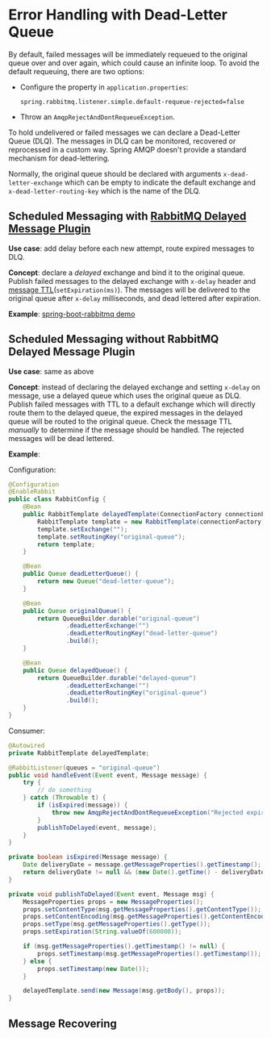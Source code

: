 # Error Handling with Dead-Letter Queue

By default, failed messages will be immediately requeued to the original queue over and over again, which could cause an infinite loop. To avoid the default requeuing, there are two options:

* Configure the property in `application.properties`:
  ```
  spring.rabbitmq.listener.simple.default-requeue-rejected=false
  ```

* Throw an `AmqpRejectAndDontRequeueException`.

To hold undelivered or failed messages we can declare a Dead-Letter Queue (DLQ). The messages in DLQ can be monitored, recovered or reprocessed in a custom way. Spring AMQP doesn't provide a standard mechanism for dead-lettering.

Normally, the original queue should be declared with arguments `x-dead-letter-exchange` which can be empty to indicate the default exchange and `x-dead-letter-routing-key` which is the name of the DLQ.

## Scheduled Messaging with [RabbitMQ Delayed Message Plugin](https://github.com/rabbitmq/rabbitmq-delayed-message-exchange/)

**Use case**: add delay before each new attempt, route expired messages to DLQ.

**Concept**: declare a *delayed* exchange and bind it to the original queue. Publish failed messages to the delayed exchange with `x-delay` header and [message TTL](https://www.rabbitmq.com/ttl.html#per-message-ttl)(`setExpiration(ms)`). The messages will be delivered to the original queue after `x-delay` milliseconds, and dead lettered after expiration.

**Example**: [spring-boot-rabbitmq demo](https://github.com/YuKitAs/spring-boot-rabbitmq/tree/master/src/main/java/yukitas/rabbit/tut6)

## Scheduled Messaging without RabbitMQ Delayed Message Plugin

**Use case**: same as above

**Concept**: instead of declaring the delayed exchange and setting `x-delay` on message, use a delayed queue which uses the original queue as DLQ. Publish failed messages with TTL to a default exchange which will directly route them to the delayed queue, the expired messages in the delayed queue will be routed to the original queue. Check the message TTL *manually* to determine if the message should be handled. The rejected messages will be dead lettered.

**Example**:

Configuration:
```java
@Configuration
@EnableRabbit
public class RabbitConfig {
    @Bean
    public RabbitTemplate delayedTemplate(ConnectionFactory connectionFactory) {
        RabbitTemplate template = new RabbitTemplate(connectionFactory);
        template.setExchange("");
        template.setRoutingKey("original-queue");
        return template;
    }

    @Bean
    public Queue deadLetterQueue() {
        return new Queue("dead-letter-queue");
    }

    @Bean
    public Queue originalQueue() {
        return QueueBuilder.durable("original-queue")
                .deadLetterExchange("")
                .deadLetterRoutingKey("dead-letter-queue")
                .build();
    }

    @Bean
    public Queue delayedQueue() {
        return QueueBuilder.durable("delayed-queue")
                .deadLetterExchange("")
                .deadLetterRoutingKey("original-queue")
                .build();
    }
}
```

Consumer:
```java
@Autowired
private RabbitTemplate delayedTemplate;

@RabbitListener(queues = "original-queue")
public void handleEvent(Event event, Message message) {
    try {
        // do something
    } catch (Throwable t) {
        if (isExpired(message)) {
            throw new AmqpRejectAndDontRequeueException("Rejected expired message");
        }
        publishToDelayed(event, message);
    }
}

private boolean isExpired(Message message) {
    Date deliveryDate = message.getMessageProperties().getTimestamp();
    return deliveryDate != null && (new Date().getTime() - deliveryDate.getTime()) > 3600000;
}

private void publishToDelayed(Event event, Message msg) {
    MessageProperties props = new MessageProperties();
    props.setContentType(msg.getMessageProperties().getContentType());
    props.setContentEncoding(msg.getMessageProperties().getContentEncoding());
    props.setType(msg.getMessageProperties().getType());
    props.setExpiration(String.valueOf(600000));

    if (msg.getMessageProperties().getTimestamp() != null) {
        props.setTimestamp(msg.getMessageProperties().getTimestamp());
    } else {
        props.setTimestamp(new Date());
    }

    delayedTemplate.send(new Message(msg.getBody(), props));
}
```

## Message Recovering
